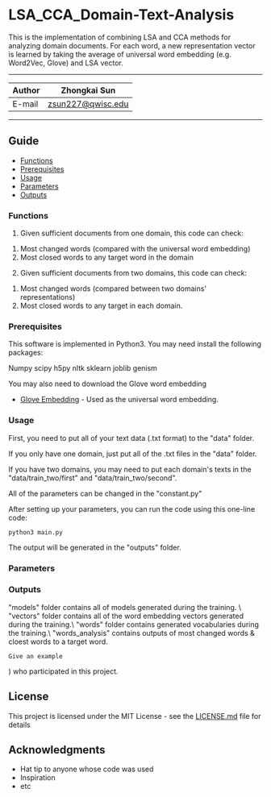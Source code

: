 # LSA_CCA_Domain-Text-Analysis

This is the implementation of combining LSA and CCA methods for analyzing domain documents. For each word, a new representation vector is learned by taking the average of universal word embedding (e.g. Word2Vec, Glove) and LSA vector.

****
	
|Author|Zhongkai Sun|
|---|---
|E-mail|zsun227@qwisc.edu
****
## Guide
* [Functions](Functions)
* [Prerequisites](Prerequisites)
* [Usage](Usage)
* [Parameters ](Parameters )
* [Outputs](Outputs)

### Functions

1. Given sufficient documents from one domain, this code can check:
  1) Most changed words (compared with the universal word embedding)
  1) Most closed words to any target word in the domain
  
2. Given sufficient documents from two domains, this code can check:
  1) Most changed words (compared between two domains' representations)
  2) Most closed words to any target in each domain.

### Prerequisites

This software is implemented in Python3. You may need install the following packages:

Numpy 
scipy
h5py
nltk
sklearn
joblib
genism

You may also need to download the Glove word embedding 
* [Glove Embedding](https://nlp.stanford.edu/projects/glove/) - Used as the universal word embedding.

### Usage

First, you need to put all of your text data (.txt format) to the "data" folder. 

If you only have one domain, just put all of the .txt files in the "data" folder.

If you have two domains, you may need to put each domain's texts in the "data/train_two/first" and "data/train_two/second". 

All of the parameters can be changed in the "constant.py"

After setting up your parameters, you can run the code using this one-line code:

```
python3 main.py
```

The output will be generated in the "outputs" folder. 


### Parameters 



### Outputs

"models" folder contains all of models generated during the training. \\
"vectors" folder contains all of the word embedding vectors generated during the training.\\
"words" folder contains generated vocabularies during the training.\\
"words_analysis" contains outputs of most changed words & cloest words to a target word.
```
Give an example
```

) who participated in this project.

## License

This project is licensed under the MIT License - see the [LICENSE.md](LICENSE.md) file for details

## Acknowledgments

* Hat tip to anyone whose code was used
* Inspiration
* etc

